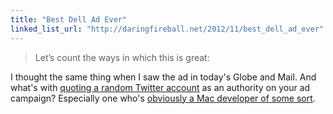 ```yaml
---
title: "Best Dell Ad Ever"
linked_list_url: "http://daringfireball.net/2012/11/best_dell_ad_ever"
---
```

<blockquote><p>
  Let’s count the ways in which this is great:
</p></blockquote>
<p>I thought the same thing when I saw the ad in today's Globe and Mail. And what's with <a href="https://twitter.com/cpboyd/status/242432315681275904">quoting a random Twitter account</a> as an authority on your ad campaign? Especially one who's <a href="https://twitter.com/cpboyd/status/246018356828839937">obviously a Mac developer of some sort</a>.</p>

